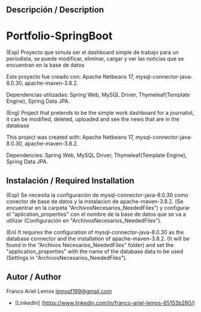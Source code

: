 ## Descripción / Description


# Portfolio-SpringBoot
(Esp)
Proyecto que simula ser el dashboard simple de trabajo para un periodista, se puede modificar, eliminar, cargar y ver las noticias
que se encuentran en la base de datos


Este proyecto fue creado con: Apache Netbeans 17, mysql-connector-java-8.0.30, apache-maven-3.8.2.


Dependencias utilizadas: Spring Web, MySQL Driver, Thymeleaf(Template Engine), Spring Data JPA.

(Eng)
Project that pretends to be the simple work dashboard for a journalist, it can be modified, deleted, uploaded and see the news
that are in the database


This project was created with: Apache Netbeans 17, mysql-connector-java-8.0.30, apache-maven-3.8.2.


Dependencies: Spring Web, MySQL Driver, Thymeleaf(Template Engine), Spring Data JPA.


## Instalación / Required Installation


(Esp)
Se necesita la configuración de mysql-connector-java-8.0.30 como conector de base de datos y la instalacion de apache-maven-3.8.2. 
(Se encuentrar en la carpeta "ArchivosNecesarios_NeededFiles") y configurar el "aplication_properties" con el nombre de la base de
 datos que se va a utilizar (Configuración en "ArchivosNecesarios_NeededFiles"). 


(En)
It requires the configuration of mysql-connector-java-8.0.30 as the database connector and the installation of apache-maven-3.8.2.
(It will be found in the "Archivos Necesarios_NeededFiles" folder) and set the "application_properties" with the name of the database
  data to be used (Settings in "ArchivosNecesarios_NeededFiles"). 


## Autor / Author


Franco Ariel Lemos
lemosf199@gmail.com


* [LinkedIn] (https://www.linkedin.com/in/franco-ariel-lemos-65153b280/)  
